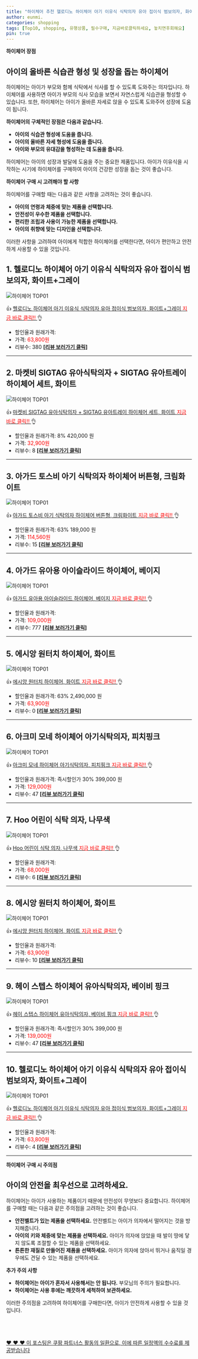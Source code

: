 ```yaml
---
title: "하이체어 추천 헬로디노 하이체어 아기 이유식 식탁의자 유아 접이식 범보의자, 화이트+그레이 비교 장점 추천"
author: eunmi.
categories: shopping
tags: [Top10, shopping, 유행상품, 필수구매, 지금바로클릭하세요, 놓치면후회해요]
pin: true
---
```

**하이체어 장점**

<h2>아이의 올바른 식습관 형성 및 성장을 돕는 하이체어</h2>

하이체어는 아이가 부모와 함께 식탁에서 식사를 할 수 있도록 도와주는 의자입니다. 하이체어를 사용하면 아이가 부모의 식사 모습을 보면서 자연스럽게 식습관을 형성할 수 있습니다. 또한, 하이체어는 아이가 올바른 자세로 앉을 수 있도록 도와주어 성장에 도움이 됩니다.

**하이체어의 구체적인 장점은 다음과 같습니다.**

* **아이의 식습관 형성에 도움을 줍니다.**
* **아이의 올바른 자세 형성에 도움을 줍니다.**
* **아이와 부모의 유대감을 형성하는 데 도움을 줍니다.**

하이체어는 아이의 성장과 발달에 도움을 주는 중요한 제품입니다. 아이가 이유식을 시작하는 시기에 하이체어를 구매하여 아이의 건강한 성장을 돕는 것이 좋습니다.

**하이체어 구매 시 고려해야 할 사항**

하이체어를 구매할 때는 다음과 같은 사항을 고려하는 것이 좋습니다.

* **아이의 연령과 체중에 맞는 제품을 선택합니다.**
* **안전성이 우수한 제품을 선택합니다.**
* **편리한 조립과 사용이 가능한 제품을 선택합니다.**
* **아이의 취향에 맞는 디자인을 선택합니다.**

이러한 사항을 고려하여 아이에게 적합한 하이체어를 선택한다면, 아이가 편안하고 안전하게 사용할 수 있을 것입니다.

   

## 1. 헬로디노 하이체어 아기 이유식 식탁의자 유아 접이식 범보의자, 화이트+그레이

![하이체어 TOP01](https://thumbnail8.coupangcdn.com/thumbnails/remote/230x230ex/image/vendor_inventory/0e4f/fbfd8f9bcaec5090791e5a65815879d487a4c094a464be40d1c125c65913.jpg)


👍 [헬로디노 하이체어 아기 이유식 식탁의자 유아 접이식 범보의자, 화이트+그레이 <font color=red> 지금 바로 클릭!! </font> ](https://link.coupang.com/re/AFFSDP?lptag=AF3617701&subid=GithubCoopas&pageKey=7510526252&traceid=V0-153&itemId=19678299150&vendorItemId=86672288038) 👌 


- 할인율과 원래가격: 
- 가격: <span style='color:red'>63,800원</span>
- 리뷰수: 380  [**[리뷰 보러가기 클릭]**](https://link.coupang.com/re/AFFSDP?lptag=AF3617701&subid=GithubCoopas&pageKey=7510526252&traceid=V0-153&itemId=19678299150&vendorItemId=86672288038)

---


   

## 2. 마켓비 SIGTAG 유아식탁의자 + SIGTAG 유아트레이 하이체어 세트, 화이트

![하이체어 TOP01](https://thumbnail9.coupangcdn.com/thumbnails/remote/230x230ex/image/retail/images/4693410725581950-368cac58-5358-43e0-ab5b-36f9bc273acf.jpg)


👍 [마켓비 SIGTAG 유아식탁의자 + SIGTAG 유아트레이 하이체어 세트, 화이트 <font color=red> 지금 바로 클릭!! </font> ](https://link.coupang.com/re/AFFSDP?lptag=AF3617701&subid=GithubCoopas&pageKey=2423337&traceid=V0-153&itemId=11154337&vendorItemId=3016793350) 👌 


- 할인율과 원래가격: 8%  420,000   원
- 가격: <span style='color:red'>32,900원</span>
- 리뷰수: 8  [**[리뷰 보러가기 클릭]**](https://link.coupang.com/re/AFFSDP?lptag=AF3617701&subid=GithubCoopas&pageKey=2423337&traceid=V0-153&itemId=11154337&vendorItemId=3016793350)

---


   

## 3. 아가드 토스비 아기 식탁의자 하이체어 버튼형, 크림화이트

![하이체어 TOP01](https://thumbnail7.coupangcdn.com/thumbnails/remote/230x230ex/image/rs_quotation_api/ljkucnv6/d8668fe283fd4f0f86b6512477e1c790.jpg)


👍 [아가드 토스비 아기 식탁의자 하이체어 버튼형, 크림화이트 <font color=red> 지금 바로 클릭!! </font> ](https://link.coupang.com/re/AFFSDP?lptag=AF3617701&subid=GithubCoopas&pageKey=4589843284&traceid=V0-153&itemId=5641245882&vendorItemId=72940267926) 👌 


- 할인율과 원래가격: 63%  189,000   원
- 가격: <span style='color:red'>114,560원</span>
- 리뷰수: 15  [**[리뷰 보러가기 클릭]**](https://link.coupang.com/re/AFFSDP?lptag=AF3617701&subid=GithubCoopas&pageKey=4589843284&traceid=V0-153&itemId=5641245882&vendorItemId=72940267926)

---


   

## 4. 아가드 유아용 아이슬라이드 하이체어, 베이지

![하이체어 TOP01](https://thumbnail10.coupangcdn.com/thumbnails/remote/230x230ex/image/product/image/vendoritem/2019/06/24/3042113378/b22f9660-d3e6-4bef-9960-ca8e01cb551a.jpg)


👍 [아가드 유아용 아이슬라이드 하이체어, 베이지 <font color=red> 지금 바로 클릭!! </font> ](https://link.coupang.com/re/AFFSDP?lptag=AF3617701&subid=GithubCoopas&pageKey=6321594&traceid=V0-153&itemId=28232251&vendorItemId=3042113378) 👌 


- 할인율과 원래가격: 
- 가격: <span style='color:red'>109,000원</span>
- 리뷰수: 777  [**[리뷰 보러가기 클릭]**](https://link.coupang.com/re/AFFSDP?lptag=AF3617701&subid=GithubCoopas&pageKey=6321594&traceid=V0-153&itemId=28232251&vendorItemId=3042113378)

---


   

## 5. 에시앙 원터치 하이체어, 화이트

![하이체어 TOP01](https://thumbnail6.coupangcdn.com/thumbnails/remote/230x230ex/image/retail/images/2020/08/29/22/2/c32c74f7-029e-488d-a6ea-5d3dc60e285a.jpg)


👍 [에시앙 원터치 하이체어, 화이트 <font color=red> 지금 바로 클릭!! </font> ](https://link.coupang.com/re/AFFSDP?lptag=AF3617701&subid=GithubCoopas&pageKey=2082419066&traceid=V0-153&itemId=3537415642&vendorItemId=71523411194) 👌 


- 할인율과 원래가격: 63%  2,490,000   원
- 가격: <span style='color:red'>63,900원</span>
- 리뷰수: 0  [**[리뷰 보러가기 클릭]**](https://link.coupang.com/re/AFFSDP?lptag=AF3617701&subid=GithubCoopas&pageKey=2082419066&traceid=V0-153&itemId=3537415642&vendorItemId=71523411194)

---


   

## 6. 아크미 모네 하이체어 아기식탁의자, 피치핑크

![하이체어 TOP01](https://thumbnail7.coupangcdn.com/thumbnails/remote/230x230ex/image/vendor_inventory/2aac/169a3c2f99babd89195ae0e8d5ef3747c0ac03d4617782eb17d141d4855d.jpg)


👍 [아크미 모네 하이체어 아기식탁의자, 피치핑크 <font color=red> 지금 바로 클릭!! </font> ](https://link.coupang.com/re/AFFSDP?lptag=AF3617701&subid=GithubCoopas&pageKey=6495998663&traceid=V0-153&itemId=14281038273&vendorItemId=81526024131) 👌 


- 할인율과 원래가격: 즉시할인가 30%  399,000   원
- 가격: <span style='color:red'>129,000원</span>
- 리뷰수: 47  [**[리뷰 보러가기 클릭]**](https://link.coupang.com/re/AFFSDP?lptag=AF3617701&subid=GithubCoopas&pageKey=6495998663&traceid=V0-153&itemId=14281038273&vendorItemId=81526024131)

---


   

## 7. Hoo 어린이 식탁 의자, 나무색

![하이체어 TOP01](https://thumbnail8.coupangcdn.com/thumbnails/remote/230x230ex/image/retail/images/4785832663906242-93f3f376-d775-4a07-a106-3f8493a43a82.jpg)


👍 [Hoo 어린이 식탁 의자, 나무색 <font color=red> 지금 바로 클릭!! </font> ](https://link.coupang.com/re/AFFSDP?lptag=AF3617701&subid=GithubCoopas&pageKey=6086975022&traceid=V0-153&itemId=11318598796&vendorItemId=78595133374) 👌 


- 할인율과 원래가격: 
- 가격: <span style='color:red'>68,000원</span>
- 리뷰수: 6  [**[리뷰 보러가기 클릭]**](https://link.coupang.com/re/AFFSDP?lptag=AF3617701&subid=GithubCoopas&pageKey=6086975022&traceid=V0-153&itemId=11318598796&vendorItemId=78595133374)

---


   

## 8. 에시앙 원터치 하이체어, 화이트

![하이체어 TOP01](https://thumbnail6.coupangcdn.com/thumbnails/remote/230x230ex/image/retail/images/2020/08/29/22/2/c32c74f7-029e-488d-a6ea-5d3dc60e285a.jpg)


👍 [에시앙 원터치 하이체어, 화이트 <font color=red> 지금 바로 클릭!! </font> ](https://link.coupang.com/re/AFFSDP?lptag=AF3617701&subid=GithubCoopas&pageKey=2082419066&traceid=V0-153&itemId=3537415642&vendorItemId=71523411194) 👌 


- 할인율과 원래가격: 
- 가격: <span style='color:red'>63,900원</span>
- 리뷰수: 10  [**[리뷰 보러가기 클릭]**](https://link.coupang.com/re/AFFSDP?lptag=AF3617701&subid=GithubCoopas&pageKey=2082419066&traceid=V0-153&itemId=3537415642&vendorItemId=71523411194)

---


   

## 9. 헤이 스텝스 하이체어 유아식탁의자, 베이비 핑크

![하이체어 TOP01](https://thumbnail9.coupangcdn.com/thumbnails/remote/230x230ex/image/retail/images/2023/01/27/17/9/224e73f9-61cc-4b55-be62-32dcee79d31c.jpg)


👍 [헤이 스텝스 하이체어 유아식탁의자, 베이비 핑크 <font color=red> 지금 바로 클릭!! </font> ](https://link.coupang.com/re/AFFSDP?lptag=AF3617701&subid=GithubCoopas&pageKey=7093696159&traceid=V0-153&itemId=17685327259&vendorItemId=84850483763) 👌 


- 할인율과 원래가격: 즉시할인가 30%  399,000   원
- 가격: <span style='color:red'>139,000원</span>
- 리뷰수: 47  [**[리뷰 보러가기 클릭]**](https://link.coupang.com/re/AFFSDP?lptag=AF3617701&subid=GithubCoopas&pageKey=7093696159&traceid=V0-153&itemId=17685327259&vendorItemId=84850483763)

---


   

## 10. 헬로디노 하이체어 아기 이유식 식탁의자 유아 접이식 범보의자, 화이트+그레이

![하이체어 TOP01](https://thumbnail8.coupangcdn.com/thumbnails/remote/230x230ex/image/vendor_inventory/0e4f/fbfd8f9bcaec5090791e5a65815879d487a4c094a464be40d1c125c65913.jpg)


👍 [헬로디노 하이체어 아기 이유식 식탁의자 유아 접이식 범보의자, 화이트+그레이 <font color=red> 지금 바로 클릭!! </font> ](https://link.coupang.com/re/AFFSDP?lptag=AF3617701&subid=GithubCoopas&pageKey=7510526252&traceid=V0-153&itemId=19678299150&vendorItemId=86672288038) 👌 


- 할인율과 원래가격: 
- 가격: <span style='color:red'>63,800원</span>
- 리뷰수: 4  [**[리뷰 보러가기 클릭]**](https://link.coupang.com/re/AFFSDP?lptag=AF3617701&subid=GithubCoopas&pageKey=7510526252&traceid=V0-153&itemId=19678299150&vendorItemId=86672288038)

---
**하이체어 구매 시 주의점**

<h2>아이의 안전을 최우선으로 고려하세요.</h2>

하이체어는 아이가 사용하는 제품이기 때문에 안전성이 무엇보다 중요합니다. 하이체어를 구매할 때는 다음과 같은 주의점을 고려하는 것이 좋습니다.

* **안전벨트가 있는 제품을 선택하세요.** 안전벨트는 아이가 의자에서 떨어지는 것을 방지해줍니다.
* **아이의 키와 체중에 맞는 제품을 선택하세요.** 아이가 의자에 앉았을 때 발이 땅에 닿지 않도록 조절할 수 있는 제품을 선택하세요.
* **튼튼한 재질로 만들어진 제품을 선택하세요.** 아이가 의자에 앉아서 뛰거나 움직일 경우에도 견딜 수 있는 제품을 선택하세요.

**추가 주의 사항**

* **하이체어는 아이가 혼자서 사용해서는 안 됩니다.** 부모님의 주의가 필요합니다.
* **하이체어는 사용 후에는 깨끗하게 세척하여 보관하세요.**

이러한 주의점을 고려하여 하이체어를 구매한다면, 아이가 안전하게 사용할 수 있을 것입니다.<br><br><br><br><br> [ ❤ ❤ ❤ 이 포스팅은 쿠팡 파트너스 활동의 일환으로, 이에 따른 일정액의 수수료를 제공받습니다](https://link.coupang.com/a/bcEFyh)